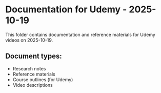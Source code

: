 # Documentation for Udemy - 2025-10-19

This folder contains documentation and reference materials for Udemy videos on 2025-10-19.

## Document types:
- Research notes
- Reference materials
- Course outlines (for Udemy)
- Video descriptions
